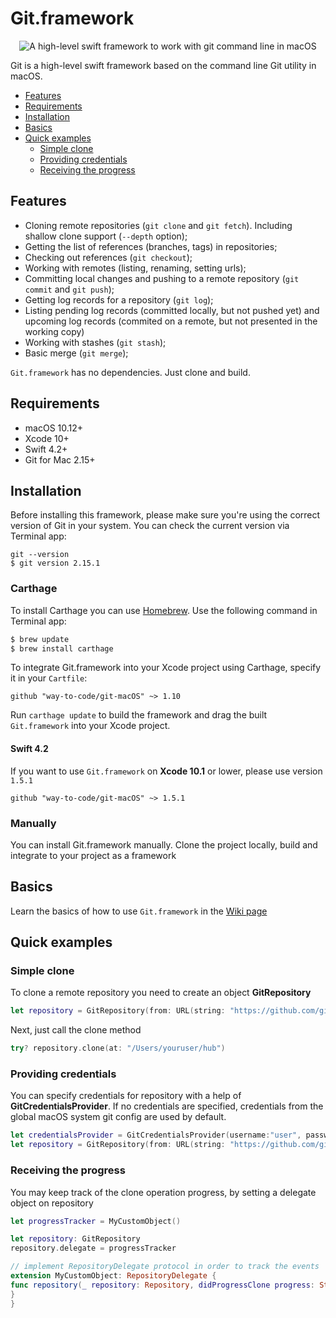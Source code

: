 # Git.framework
<p align="center">
<img src="https://raw.githubusercontent.com/way-to-code/git-macOS/master/logo.png" alt="A high-level swift framework to work with git command line in macOS"/>
</p>

Git is a high-level swift framework based on the command line Git utility in macOS.

- [Features](#features)
- [Requirements](#requirements)
- [Installation](#installation)
- [Basics](#basics)
- [Quick examples](#quick-examples)
  - [Simple clone](#simple-clone)
  - [Providing credentials](#providing-credentials)
  - [Receiving the progress ](#receiving-the-progress)

## Features

- Cloning remote repositories (`git clone` and `git fetch`). Including shallow clone support (`--depth` option);
- Getting the list of references (branches, tags) in repositories;
- Checking out references (`git checkout`);
- Working with remotes (listing, renaming, setting urls);
- Committing local changes and pushing to a remote repository (`git commit` and `git push`);
- Getting log records for a repository (`git log`);
- Listing pending log records (committed locally, but not pushed yet) and upcoming log records (commited on a remote, but not presented in the working copy)
- Working with stashes (`git stash`);
- Basic merge (`git merge`);

`Git.framework` has no dependencies. Just clone and build.

## Requirements

- macOS 10.12+
- Xcode 10+
- Swift 4.2+
- Git for Mac 2.15+

## Installation

Before installing this framework, please make sure you're using the correct version of Git in your system. You can check the current version via Terminal app:

```
git --version
$ git version 2.15.1
```

### Carthage

To install Carthage you can use [Homebrew](http://brew.sh/). Use the following command in Terminal app:

```bash
$ brew update
$ brew install carthage
```

To integrate Git.framework into your Xcode project using Carthage, specify it in your `Cartfile`:

```ogdl
github "way-to-code/git-macOS" ~> 1.10
```

Run `carthage update` to build the framework and drag the built `Git.framework` into your Xcode project.

#### Swift 4.2

If you want to use `Git.framework` on **Xcode 10.1** or lower, please use version `1.5.1`

```ogdl
github "way-to-code/git-macOS" ~> 1.5.1
```

### Manually

You can install Git.framework manually. Clone the project locally, build and integrate to your project as a framework

## Basics

Learn the basics of how to use `Git.framework` in the [Wiki page](https://github.com/way-to-code/git-macOS/wiki/Basics)

## Quick examples

### Simple clone

To clone a remote repository you need to create an object **GitRepository**

```swift
let repository = GitRepository(from: URL(string: "https://github.com/github/hub.git"))
```
Next, just call the clone method

```swift
try? repository.clone(at: "/Users/youruser/hub")
```

### Providing credentials

You can specify credentials for repository with a help of **GitCredentialsProvider**. If no credentials are specified, credentials from the global macOS system git config are used by default.

```swift
let credentialsProvider = GitCredentialsProvider(username:"user", password:"****")
let repository = GitRepository(from: URL(string: "https://github.com/github/hub.git"), using: credentialsProvider)
```

### Receiving the progress 

You may keep track of the clone operation progress, by setting a delegate object on repository

```swift
let progressTracker = MyCustomObject()

let repository: GitRepository
repository.delegate = progressTracker

// implement RepositoryDelegate protocol in order to track the events
extension MyCustomObject: RepositoryDelegate {
func repository(_ repository: Repository, didProgressClone progress: String) {
}
}
```
